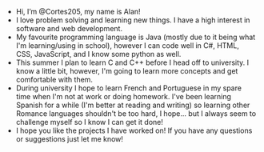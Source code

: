 - Hi, I’m @Cortes205, my name is Alan!
- I love problem solving and learning new things. I have a high interest in software and web development. 
- My favourite programming language is Java (mostly due to it being what I'm learning/using in school), however I can code well in C#, HTML, CSS, JavaScript, and I know some python as well.
- This summer I plan to learn C and C++ before I head off to university. I know a little bit, however, I'm going to learn more concepts and get comfortable with them.
- During university I hope to learn French and Portuguese in my spare time when I'm not at work or doing homework. I've been learning Spanish for a while (I'm better at reading and writing) so learning other Romance languages shouldn't be too hard, I hope... but I always seem to challenge myself so I know I can get it done!
- I hope you like the projects I have worked on! If you have any questions or suggestions just let me know!

<!---
Cortes205/Cortes205 is a ✨ special ✨ repository because its `README.md` (this file) appears on your GitHub profile.
You can click the Preview link to take a look at your changes.
--->
